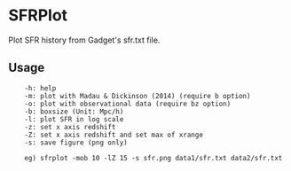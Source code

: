 # SFRPlot

Plot SFR history from Gadget's sfr.txt file.

## Usage
        -h: help
        -m: plot with Madau & Dickinson (2014) (require b option)
        -o: plot with observational data (require bz option)
        -b: boxsize (Unit: Mpc/h)
        -l: plot SFR in log scale
        -z: set x axis redshift
        -Z: set x axis redshift and set max of xrange
        -s: save figure (png only)

        eg) sfrplot -mob 10 -lZ 15 -s sfr.png data1/sfr.txt data2/sfr.txt
